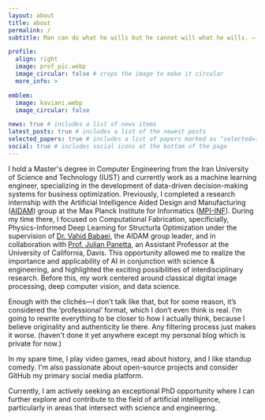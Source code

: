 ```yaml
---
layout: about
title: about
permalink: /
subtitle: Man can do what he wills but he cannot will what he wills. — Arthur Schopenhauer

profile:
  align: right
  image: prof_pic.webp
  image_circular: false # crops the image to make it circular
  more_info: >

emblem:
  image: kaviani.webp
  image_circular: false

news: true # includes a list of news items
latest_posts: true # includes a list of the newest posts
selected_papers: true # includes a list of papers marked as "selected={true}"
social: true # includes social icons at the bottom of the page
---
```


I hold a Master's degree in Computer Engineering from the Iran University of Science and Technology (IUST) and currently work as a machine learning engineer, specializing in the development of data-driven decision-making systems for business optimization. Previously, I completed a research internship with the Artificial Intelligence Aided Design and Manufacturing (<a href="https://aidam.mpi-inf.mpg.de/">AIDAM</a>) group at the Max Planck Institute for Informatics (<a href="https://www.mpi-inf.mpg.de/home/">MPI-INF</a>). During my time there, I focused on Computational Fabrication, specificially, Physics-Informed Deep Learning for Structurla Optimization under the supervision of <a href="https://aidam.mpi-inf.mpg.de/?view=people_vahid">Dr. Vahid Babaei</a>, the AIDAM group leader, and in collaboration with <a href="https://julianpanetta.com/">Prof. Julian Panetta</a>, an Assistant Professor at the University of California, Davis. This opportunity allowed me to realize the importance and applicability of AI in conjunction with science & engineering, and highlighted the exciting possibilities of interdisciplinary research. Before this, my work centered around classical digital image processing, deep computer vision, and data science.

Enough with the clichés—I don’t talk like that, but for some reason, it’s considered the ‘professional’ format, which I don’t even think is real. I’m going to rewrite everything to be closer to how I actually think, because I believe originality and authenticity lie there. Any filtering process just makes it worse. (haven't done it yet anywhere except my personal blog which is private for now.)

In my spare time, I play video games, read about history, and I like standup comedy. I'm also passionate about open-source projects and consider GitHub my primary social media platform.

Currently, I am actively seeking an exceptional PhD opportunity where I can further explore and contribute to the field of artificial intelligence, particularly in areas that intersect with science and engineering.
